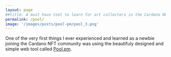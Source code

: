```yaml
---
layout: page
##title: A must have tool to learn for art collectors in the Cardano NFT space is none other than pool.pm! 
permalink: /pool/
image: '/images/posts/pool-pm/pool_3.png'
---
```

One of the very first things I ever experienced and learned as a newbie joining the Cardano NFT community was using the beautifuly designed and simple web tool called [Pool.pm](https://pool.pm/).  




